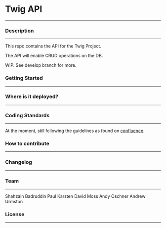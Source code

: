# Twig API
---

### Description
---
This repo contains the API for the Twig Project.

The API will enable CRUD operations on the DB.

WIP. See develop branch for more.

### Getting Started
---

### Where is it deployed?
---

### Coding Standards
---
At the moment, still following the guidelines as found on [confluence](https://digitalrig.atlassian.net/wiki/display/ENG/JavaScript).

### How to contribute
---

### Changelog
---

### Team
---

Shahzain Badruddin
Paul Karsten
David Moss
Andy Oschner
Andrew Urmston

### License
---
